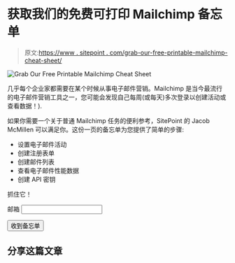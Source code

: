# 获取我们的免费可打印 Mailchimp 备忘单

> 原文:[https://www . sitepoint . com/grab-our-free-printable-mailchimp-cheat-sheet/](https://www.sitepoint.com/grab-our-free-printable-mailchimp-cheat-sheet/)

![Grab Our Free Printable Mailchimp Cheat Sheet](../Images/ecdcd3261ccc5b678f041bef22773f79.png)

几乎每个企业家都需要在某个时候从事电子邮件营销。Mailchimp 是当今最流行的电子邮件营销工具之一，您可能会发现自己每周(或每天)多次登录以创建活动或查看数据！).

如果你需要一个关于普通 Mailchimp 任务的便利参考，SitePoint 的 Jacob McMillen 可以满足你。这份一页的备忘单为您提供了简单的步骤:

*   设置电子邮件活动
*   创建注册表单
*   创建邮件列表
*   查看电子邮件性能数据
*   创建 API 密钥

抓住它！

<form action="http://go.sitepoint.com/t/y/s/sjutrh/" method="post" id="subForm">

<label for="fieldEmail">邮箱</label>
<input id="fieldEmail" name="cm-sjutrh-sjutrh" type="email" required="">

<button type="submit">收到备忘单</button>

</form>

## 分享这篇文章